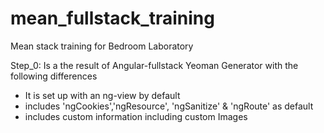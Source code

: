 mean_fullstack_training
=======================

Mean stack training for Bedroom Laboratory

Step_0: Is a the result of Angular-fullstack Yeoman Generator with the following differences
  * It is set up with an ng-view by default
  * includes  'ngCookies','ngResource', 'ngSanitize' & 'ngRoute' as default
  * includes custom information including custom Images
